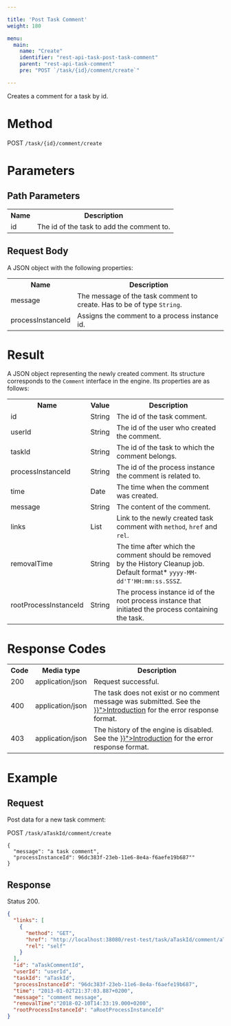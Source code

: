 ```yaml
---

title: 'Post Task Comment'
weight: 180

menu:
  main:
    name: "Create"
    identifier: "rest-api-task-post-task-comment"
    parent: "rest-api-task-comment"
    pre: "POST `/task/{id}/comment/create`"

---
```


Creates a comment for a task by id.

# Method

POST `/task/{id}/comment/create`


# Parameters

## Path Parameters

<table class="table table-striped">
  <tr>
    <th>Name</th>
    <th>Description</th>
  </tr>
  <tr>
    <td>id</td>
    <td>The id of the task to add the comment to.</td>
  </tr>
</table>

## Request Body

A JSON object with the following properties:

<table class="table table-striped">
  <tr>
    <th>Name</th>
    <th>Description</th>
  </tr>
  <tr>
    <td>message</td>
    <td>The message of the task comment to create. Has to be of type <code>String</code>.</td>
  </tr>
  <tr>
    <td>processInstanceId</td>
    <td>Assigns the comment to a process instance id.</td>
  </tr>
</table>


# Result

A JSON object representing the newly created comment. Its structure corresponds to the `Comment` interface in the engine.
Its properties are as follows:

<table class="table table-striped">
  <tr>
    <th>Name</th>
    <th>Value</th>
    <th>Description</th>
  </tr>
  <tr>
    <td>id</td>
    <td>String</td>
    <td>The id of the task comment.</td>
  </tr>
  <tr>
    <td>userId</td>
    <td>String</td>
    <td>The id of the user who created the comment.</td>
  </tr>
  <tr>
    <td>taskId</td>
    <td>String</td>
    <td>The id of the task to which the comment belongs.</td>
  </tr>
  <tr>
    <td>processInstanceId</td>
    <td>String</td>
    <td>The id of the process instance the comment is related to.</td>
  </tr>
  <tr>
    <td>time</td>
    <td>Date</td>
    <td>The time when the comment was created.</td>
  </tr>
  <tr>
    <td>message</td>
    <td>String</td>
    <td>The content of the comment.</td>
  </tr>
  <tr>
    <td>links</td>
    <td>List</td>
    <td>Link to the newly created task comment with <code>method</code>, <code>href</code> and <code>rel</code>.</td>
  </tr>
  <tr>
    <td>removalTime</td>
    <td>String</td>
    <td>The time after which the comment should be removed by the History Cleanup job. Default format* <code>yyyy-MM-dd'T'HH:mm:ss.SSSZ</code>.</td>
  </tr>
  <tr>
    <td>rootProcessInstanceId</td>
    <td>String</td>
    <td>The process instance id of the root process instance that initiated the process containing the task.</td>
  </tr>
</table>


# Response Codes

<table class="table table-striped">
  <tr>
    <th>Code</th>
    <th>Media type</th>
    <th>Description</th>
  </tr>
  <tr>
    <td>200</td>
    <td>application/json</td>
    <td>Request successful.</td>
  </tr>
  <tr>
    <td>400</td>
    <td>application/json</td>
    <td>The task does not exist or no comment message was submitted. See the <a href="{{< ref "/reference/rest/overview/_index.md#error-handling" >}}">Introduction</a> for the error response format.</td>
  </tr>
  <tr>
    <td>403</td>
    <td>application/json</td>
    <td>The history of the engine is disabled. See the <a href="{{< ref "/reference/rest/overview/_index.md#error-handling" >}}">Introduction</a> for the error response format.</td>
  </tr>
</table>


# Example

## Request

Post data for a new task comment:

POST `/task/aTaskId/comment/create`

    {
      "message": "a task comment",
      "processInstanceId": 96dc383f-23eb-11e6-8e4a-f6aefe19b687""
    }

## Response

Status 200.

```json
{
  "links": [
    {
      "method": "GET",
      "href": "http://localhost:38080/rest-test/task/aTaskId/comment/aTaskCommentId",
      "rel": "self"
    }
  ],
  "id": "aTaskCommentId",
  "userId": "userId",
  "taskId": "aTaskId",
  "processInstanceId": "96dc383f-23eb-11e6-8e4a-f6aefe19b687",
  "time": "2013-01-02T21:37:03.887+0200",
  "message": "comment message",
  "removalTime":"2018-02-10T14:33:19.000+0200",
  "rootProcessInstanceId": "aRootProcessInstanceId"
}
```

